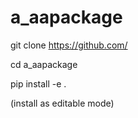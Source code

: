 # a_aapackage




git clone https://github.com/

cd a_aapackage

pip install -e  .

(install as editable mode)



